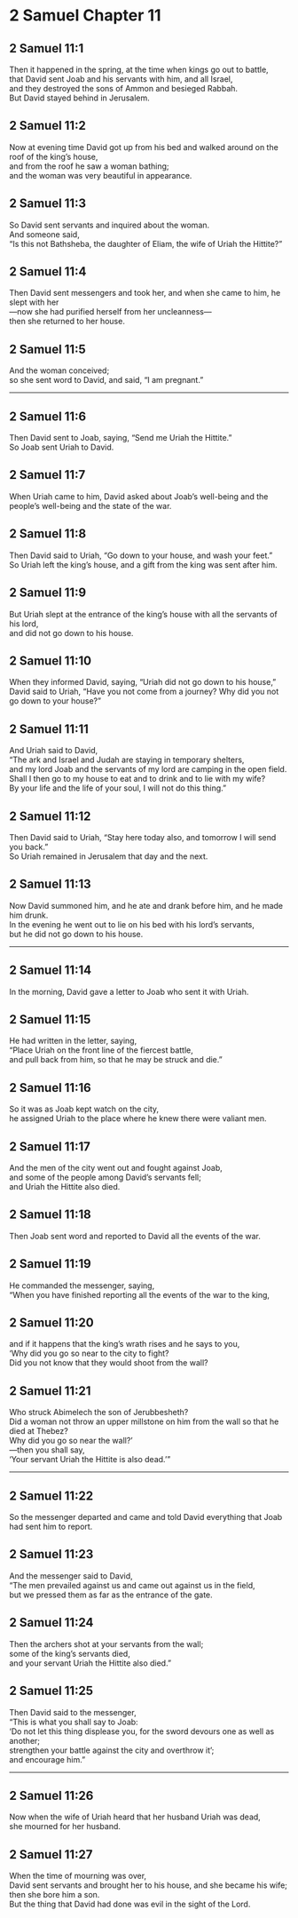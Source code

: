 # 2 Samuel Chapter 11

## 2 Samuel 11:1

Then it happened in the spring, at the time when kings go out to battle,  
that David sent Joab and his servants with him, and all Israel,  
and they destroyed the sons of Ammon and besieged Rabbah.  
But David stayed behind in Jerusalem.

## 2 Samuel 11:2

Now at evening time David got up from his bed and walked around on the roof of the king’s house,  
and from the roof he saw a woman bathing;  
and the woman was very beautiful in appearance.

## 2 Samuel 11:3

So David sent servants and inquired about the woman.  
And someone said,  
“Is this not Bathsheba, the daughter of Eliam, the wife of Uriah the Hittite?”

## 2 Samuel 11:4

Then David sent messengers and took her, and when she came to him, he slept with her  
—now she had purified herself from her uncleanness—  
then she returned to her house.

## 2 Samuel 11:5

And the woman conceived;  
so she sent word to David, and said, “I am pregnant.”

---

## 2 Samuel 11:6

Then David sent to Joab, saying, “Send me Uriah the Hittite.”  
So Joab sent Uriah to David.

## 2 Samuel 11:7

When Uriah came to him, David asked about Joab’s well-being and the people’s well-being and the state of the war.

## 2 Samuel 11:8

Then David said to Uriah, “Go down to your house, and wash your feet.”  
So Uriah left the king’s house, and a gift from the king was sent after him.

## 2 Samuel 11:9

But Uriah slept at the entrance of the king’s house with all the servants of his lord,  
and did not go down to his house.

## 2 Samuel 11:10

When they informed David, saying, “Uriah did not go down to his house,”  
David said to Uriah, “Have you not come from a journey? Why did you not go down to your house?”

## 2 Samuel 11:11

And Uriah said to David,  
“The ark and Israel and Judah are staying in temporary shelters,  
and my lord Joab and the servants of my lord are camping in the open field.  
Shall I then go to my house to eat and to drink and to lie with my wife?  
By your life and the life of your soul, I will not do this thing.”

## 2 Samuel 11:12

Then David said to Uriah, “Stay here today also, and tomorrow I will send you back.”  
So Uriah remained in Jerusalem that day and the next.

## 2 Samuel 11:13

Now David summoned him, and he ate and drank before him, and he made him drunk.  
In the evening he went out to lie on his bed with his lord’s servants,  
but he did not go down to his house.

---

## 2 Samuel 11:14

In the morning, David gave a letter to Joab who sent it with Uriah.

## 2 Samuel 11:15

He had written in the letter, saying,  
“Place Uriah on the front line of the fiercest battle,  
and pull back from him, so that he may be struck and die.”

## 2 Samuel 11:16

So it was as Joab kept watch on the city,  
he assigned Uriah to the place where he knew there were valiant men.

## 2 Samuel 11:17

And the men of the city went out and fought against Joab,  
and some of the people among David’s servants fell;  
and Uriah the Hittite also died.

## 2 Samuel 11:18

Then Joab sent word and reported to David all the events of the war.

## 2 Samuel 11:19

He commanded the messenger, saying,  
“When you have finished reporting all the events of the war to the king,

## 2 Samuel 11:20

and if it happens that the king’s wrath rises and he says to you,  
‘Why did you go so near to the city to fight?  
Did you not know that they would shoot from the wall?

## 2 Samuel 11:21

Who struck Abimelech the son of Jerubbesheth?  
Did a woman not throw an upper millstone on him from the wall so that he died at Thebez?  
Why did you go so near the wall?’  
—then you shall say,  
‘Your servant Uriah the Hittite is also dead.’”

---

## 2 Samuel 11:22

So the messenger departed and came and told David everything that Joab had sent him to report.

## 2 Samuel 11:23

And the messenger said to David,  
“The men prevailed against us and came out against us in the field,  
but we pressed them as far as the entrance of the gate.

## 2 Samuel 11:24

Then the archers shot at your servants from the wall;  
some of the king’s servants died,  
and your servant Uriah the Hittite also died.”

## 2 Samuel 11:25

Then David said to the messenger,  
“This is what you shall say to Joab:  
‘Do not let this thing displease you, for the sword devours one as well as another;  
strengthen your battle against the city and overthrow it’;  
and encourage him.”

---

## 2 Samuel 11:26

Now when the wife of Uriah heard that her husband Uriah was dead,  
she mourned for her husband.

## 2 Samuel 11:27

When the time of mourning was over,  
David sent servants and brought her to his house, and she became his wife;  
then she bore him a son.  
But the thing that David had done was evil in the sight of the Lord.
